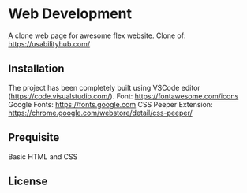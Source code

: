 # Web Development

A clone web page for awesome flex website.
Clone of: https://usabilityhub.com/

## Installation

The project has been completely built using VSCode editor (https://code.visualstudio.com/).
Font: https://fontawesome.com/icons
Google Fonts: https://fonts.google.com
CSS Peeper Extension: https://chrome.google.com/webstore/detail/css-peeper/

## Prequisite

Basic HTML and CSS

## License

